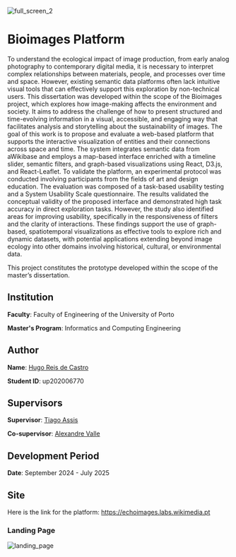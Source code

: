 ![full_screen_2](https://github.com/user-attachments/assets/93e50369-3a71-4194-afb6-d94bfe72ef0b)

# Bioimages Platform

To understand the ecological impact of image production, from early analog photography to contemporary digital media, it is necessary to interpret complex relationships between materials, people, and processes over time and space. However, existing semantic data platforms often lack intuitive visual tools that can effectively support this exploration by non-technical users. 
This dissertation was developed within the scope of the Bioimages project, which explores how image-making affects the environment and society. It aims to address the challenge of how to present structured and time-evolving information in a visual, accessible, and engaging way that facilitates analysis and storytelling about the sustainability of images. The goal of this work is to propose and evaluate a web-based platform that supports the interactive visualization of entities and their connections across space and time. The system integrates semantic data from aWikibase and employs a map-based interface enriched with a timeline slider, semantic filters, and graph-based visualizations using React, D3.js, and React-Leaflet.
To validate the platform, an experimental protocol was conducted involving participants from the fields of art and design education. The evaluation was composed of a task-based usability testing and a System Usability Scale questionnaire. The results validated the conceptual validity of the proposed interface and demonstrated high task accuracy in direct exploration tasks. However, the study also identified areas for improving usability, specifically in the responsiveness of filters and the clarity of interactions. 
These findings support the use of graph-based, spatiotemporal visualizations as effective tools to explore rich and dynamic datasets, with potential applications extending beyond image ecology into other domains involving historical, cultural, or environmental data.

This project constitutes the prototype developed within the scope of the master’s dissertation.

## Institution 

**Faculty**: Faculty of Engineering of the University of Porto

**Master's Program**: Informatics and Computing Engineering

## Author

**Name**: [Hugo Reis de Castro](https://www.linkedin.com/in/hugocastro28/)

**Student ID**: up202006770

## Supervisors

**Supervisor**: [Tiago Assis](https://orcid.org/0000-0002-4345-6222)

**Co-supervisor**: [Alexandre Valle](https://orcid.org/0000-0001-6426-8864)

## Development Period

**Date**: September 2024 - July 2025

## Site

Here is the link for the platform: https://echoimages.labs.wikimedia.pt

### Landing Page

![landing_page](https://github.com/user-attachments/assets/2fce420e-d5f4-4504-9377-6c7b4f09a596)

